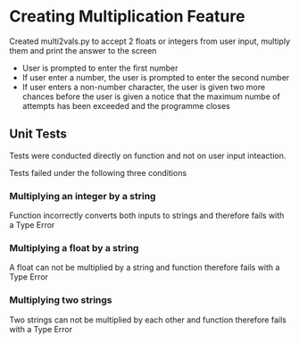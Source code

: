 # Creating Multiplication Feature

Created multi2vals.py to accept 2 floats or integers from user input, multiply them and print the answer to the screen

- User is prompted to enter the first number
- If user enter a number, the user is prompted to enter the second number
- If user enters a non-number character, the user is given two more chances before the user is given a notice that the maximum numbe of attempts has been exceeded and the programme closes

## Unit Tests
Tests were conducted directly on function and not on user input inteaction.

Tests failed under the following three conditions

### Multiplying an integer by a string
Function incorrectly converts both inputs to strings and therefore fails with a Type Error

### Multiplying a float by a string
A float can not be multiplied by a string and function therefore fails with a Type Error

### Multiplying two strings
Two strings can not be multiplied by each other and function therefore fails with a Type Error
